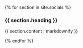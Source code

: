 <main class="bg-cover" style="background-image: url({{ "/assets/images/background.png" | relative_url }})">
	<div class="max-w-4xl mx-auto bg-transparent">
		{% for section in site.socials %}
			<section class="first:pt-8 last:mb-4 bg-stone-300 odd:bg-stone-900 odd:text-stone-50 transform-none md:skew-y-6">
				<div class="p-12  transform-none md:-skew-y-6">
					<h3 class="text-xl text-center">{{ section.heading }}</h3>
					<p>{{ section.content | markdownify }}</p>
				</div>
			</section>
		{% endfor %} 
	</div>
</main>